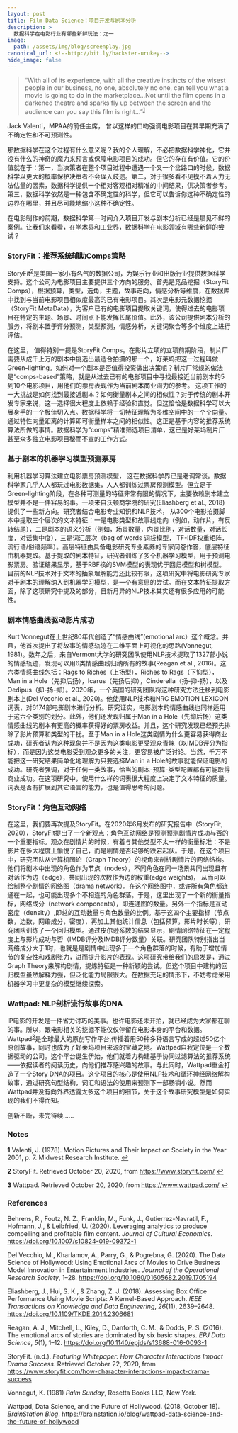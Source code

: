 ```yaml
---
layout: post
title: Film Data Science：项目开发与剧本分析
description: >
  数据科学在电影行业有哪些新鲜玩法：之一
image:  
  path: /assets/img/blog/screenplay.jpg
canonical_url: <!--http://bit.ly/hackster-urukey-->
hide_image: false
---
```


> “With all of its experience, with all the creative instincts of the wisest people in our business, no one, absolutely no one, can tell you what a movie is going to do in the marketplace…Not until the film opens in a darkened theatre and sparks fly up between the screen and the audience can you say this film is right...”<sup id="a1">[1](#f1)</sup>

Jack Valenti，MPAA的前任主席， 曾以这样的口吻强调电影项目在其早期充满了不确定性和不可预测性。

那数据科学在这个过程有什么意义呢？我的个人理解，不必把数据科学神化，它并没有什么的神奇的魔力来预言或保障电影项目的成功。但它的存在有价值。它的价值就在于：第一，当决策者在整个项目过程中遭遇一个又一个岔路口的时候，数据科学以更大的概率保护决策者不会误入歧途。第二，对于很多看不见摸不着人力无法估量的因素，数据科学提供一个相对客观相对精准的中间结果，供决策者参考。 第三，数据科学依然是一种包含不确定性的科学，但它可以告诉你这种不确定性的边界在哪里，并且尽可能地缩小这种不确定性。

在电影制作的前期，数据科学第一时间介入项目开发与剧本分析已经是屡见不鲜的案例。让我们来看看，在学术界和工业界，数据科学在电影领域有哪些新鲜的尝试？


### StoryFit：推荐系统辅助Comps策略

StoryFit<sup id="a2">[2](#f2)</sup>是美国一家小有名气的数据公司，为娱乐行业和出版行业提供数据科学支持。这个公司为电影项目主要提供三个方向的服务。首先是竞品挖掘（StoryFit Comps），根据预算，类型，选角，主题，故事走向，情感分析等维度，在数据库中找到与当前电影项目相似度最高的已有电影项目。其次是电影元数据挖掘（StoryFit MetaData），为客户已有的电影项目提取关键词，使得过去的电影项目在特定的主题、场景、时间点下能发挥长尾价值。此外，该公司提供剧本分析的服务，将剧本置于评分预测，类型预测，情感分析，关键词聚合等多个维度上进行评估。

在这里， 值得特别一提是StoryFit Comps。在影片立项的立项前期阶段，制片厂需要从成千上万的剧本中挑选出最适合拍摄的那一个，好莱坞把这一过程叫做Green-lighting。如何对一个剧本是否值得投资做出决策呢？制片厂常规的做法是“comps-based”策略，就是从过去已有的电影项目中寻找最接近当前剧本的5到10个电影项目，用他们的票房表现作为当前剧本商业潜力的参考。 这项工作的一大挑战是如何找到最接近剧本？如何衡量剧本之间的相似性？对于传统的剧本开发专家来说，这一选择很大程度上依赖于经验和直觉。但这恰恰是数据科学可以大展身手的一个极佳切入点。数据科学将一切特征理解为多维空间中的一个个向量。通过特性向量距离的计算即可衡量样本之间的相似性。这正是基于内容的推荐系统算法所做的事情。数据科学为“comps”精准筛选项目清单，这已是好莱坞制片厂甚至众多独立电影项目秘而不宣的工作方式。


### 基于剧本的机器学习模型预测票房

利用机器学习算法建立电影票房预测模型， 这在数据科学界已是老调常谈。数据科学家几乎人人都玩过电影数据集，人人都训练过票房预测模型。但立足于Green-lighting阶段，在各种可测量的特征非常有限的情况下，主要依赖剧本建立模型并不是一件容易的事。一项来自沃顿商学院的研究(Eliashberg et al., 2018)提供了一些新方向。研究者结合电影专业知识和NLP技术， 从300个电影拍摄脚本中提取三个层次的文本特征：一是电影类型和故事线走向（例如，动作片，有反转结尾），二是剧本的语义分析（例如，场景数量，内景比例，对话数量，对话长度，对话集中度），三是词汇层次（bag of words 词袋模型， TF-IDF权重矩阵，流行语/俗语频率）。高层特征由具备电影研究专业素养的专家问卷作答，底层特征由机器提取。基于提取的剧本特征，研究者训练了多个机器学习模型，用于预测电影票房。验证结果显示，基于RBF核的SVM模型的表现优于回归模型和树模型。目前的NLP技术对于文本的抽象理解能力还比较有限，这项研究中将电影研究专家对于剧本的理解纳入到机器学习模型，是一个有意思的尝试。而在文本特征提取方面，除了这项研究中提及的部分，日新月异的NLP技术其实还有很多应用的可能性。


### 剧本情感曲线驱动影片成功

Kurt Vonnegut在上世纪80年代创造了“情感曲线”(emotional arc）这个概念。并且，他首次提出了将故事的情感轨迹在二维平面上可视化的思路(Vonnegut, 1981)。数年之后，来自Vermont大学的研究团队使用NLP技术提取了1327部小说的情感轨迹，发现可以用6类情感曲线归纳所有的故事(Reagan et al., 2016)。这六类情感曲线包括：Rags to Riches（上扬型），Riches to Rags（下抑型），Man in a Hole（先抑后扬），Icarus（先扬后抑），Cinderella（扬-抑-扬），以及Oedipus（抑-扬-抑）。2020年，一个英国的研究团队将这种研究方法迁移到电影剧本上(Del Vecchio et al., 2020)。他使用NLP技术和NRC EMOTION LEXICON词表，对6174部电影剧本进行分析。研究证实，电影剧本的情感曲线也同样适用于这六个类别的划分。此外，他们还发现归属于Man in a Hole（先抑后扬）这类情感曲线的剧本有更高的概率获得好的票房收益。并且，这个研究发现已经预先排除了影片预算和类型的干扰。至于Man in a Hole这类剧情为什么更容易获得商业成功，研究者认为这种现象并不是因为这类电影更受观众青睐（以IMDB评分为指标），而是因为这类电影受到观众更多的关注，更容易被广泛讨论。当然，千万不能把这一研究结果简单化地理解为只要选择Man in a Hole的故事就能保证电影的成功。研究者强调，对于任何一类故事，恰当的剧本-预算-类型配置都有可能取得商业成功。在这项研究中，使用什么样的词表很大程度上决定了文本特征的质量。词表是否有扩展到其它语言的能力，也是值得思考的问题。


### StoryFit：角色互动网络

在这里，我们要再次提及StoryFit。在2020年6月发布的研究报告中（StoryFit, 2020），StoryFit提出了一个新观点：角色互动网络是预测预测剧情片成功与否的一个重要指标。观众在剧情片的时候，有着与其他类型不太一样的衡量标准：不是影片在多大程度上愉悦了自己，而是剧情是否足够的跌宕起伏。于是，在这个项目中，研究团队从计算机图论（Graph Theory）的视角来剖析剧情片的网络结构。他们将剧本中出现的角色作为节点（nodes），不同角色在同一场景共同出现且有对话作为边（edge），共同出现的次数作为边的权重(edge weights)， 从而可以绘制整个剧情的网络图（drama network）。在这个网络图中，或许所有角色都连通在一起，也可能出现多个不相连的角色群落。于是，这里出现了一个新的衡量指标，网络成分（network components），即连通图的数量。另外一个指标是互动密度（density）,即总的互动数量与角色数量的比例。基于这四个主要指标（节点数，边数，网络成分，密度），再加上其他统计信息（包括预算，影片时长等），研究团队训练了一个回归模型。通过皮尔逊系数的结果显示，剧情网络特征在一定程度上与影片成功与否（IMDB评分及IMDB评分数量）关联。研究团队特别指出当网络成分大于1时，也就是是剧情中出现多于一个角色群落的时候，有助于增加情节的复杂性和戏剧张力，进而提升影片的表现。这项研究带给我们的启发是，通过Graph Theory来解构剧情，提炼特征是一种新颖的尝试。但这个项目中建构的回归模型虽然解释力强，但泛化能力局限很大。在数据充足的情形下，不妨考虑采用机器学习中更复杂的模型继续探索。


### Wattpad: NLP剖析流行故事的DNA

IP电影的开发是一件省力讨巧的美事。也许电影还未开拍，就已经成为大家都在聊的事。所以，跟电影相关的挖掘不能仅仅停留在电影本身的平台和数据。Wattpad<sup id="a3">[3](#f3)</sup>是全球最大的原创写作平台,传播着用50种多种语言写成的超过50亿个原创故事，同时也成为了好莱坞项目来源的宝藏之地。Wattpad自我定位是一个数据驱动的公司。这个平台诞生伊始，他们就着力构建基于协同过滤算法的推荐系统——依据读者的阅读历史，向他们推荐感兴趣的故事。与此同时，Wattpad重金打造了一个Story DNA的项目。这个项目的核心是使用NLP技术和循环神经网络解构故事，通过研究句型结构，词汇和语法的使用来预测下一部畅销小说。然而Wattpad并没有向外界透露太多这个项目的细节，关于这个故事研究模型是如何实现的我们不得而知。



创新不断，未完待续……



### Notes

<b id="f1">1</b> Valenti, J. (1978). Motion Pictures and Their Impact on Society in the Year 2001, p. 7. Midwest Research Institute. [↩](#a1)<br>

<b id="f2">2</b> StoryFit. Retrieved October 20, 2020, from https://www.storyfit.com/ [↩](#a2)<br>

<b id="f3">3</b> Wattpad. Retrieved October 20, 2020, from  https://www.wattpad.com/ [↩](#a3)<br>



### References

Behrens, R., Foutz, N. Z., Franklin, M., Funk, J., Gutierrez-Navratil, F., Hofmann, J., & Leibfried, U. (2020). Leveraging analytics to produce compelling and profitable film content. *Journal of Cultural Economics*. https://doi.org/10.1007/s10824-019-09372-1

Del Vecchio, M., Kharlamov, A., Parry, G., & Pogrebna, G. (2020). The Data Science of Hollywood: Using Emotional Arcs of Movies to Drive Business Model Innovation in Entertainment Industries. *Journal of the Operational Research Society*, 1–28. https://doi.org/10.1080/01605682.2019.1705194

Eliashberg, J., Hui, S. K., & Zhang, Z. J. (2018). Assessing Box Office Performance Using Movie Scripts: A Kernel-Based Approach. *IEEE Transactions on Knowledge and Data Engineering*, *26*(11), 2639–2648. https://doi.org/10.1109/TKDE.2014.2306681

Reagan, A. J., Mitchell, L., Kiley, D., Danforth, C. M., & Dodds, P. S. (2016). The emotional arcs of stories are dominated by six basic shapes. *EPJ Data Science*, *5*(1), 1–12. https://doi.org/10.1140/epjds/s13688-016-0093-1

StoryFit. (n.d.). *Featuring Whitepaper: How Character Interactions Impact Drama Success*. Retrieved October 22, 2020, from https://www.storyfit.com/how-character-interactions-impact-drama-success  

Vonnegut, K. (1981) *Palm Sunday*, Rosetta Books LLC, New York.

Wattpad, Data Science, and the Future of Hollywood. (2018, October 18). *BrainStation Blog*. https://brainstation.io/blog/wattpad-data-science-and-the-future-of-hollywood
